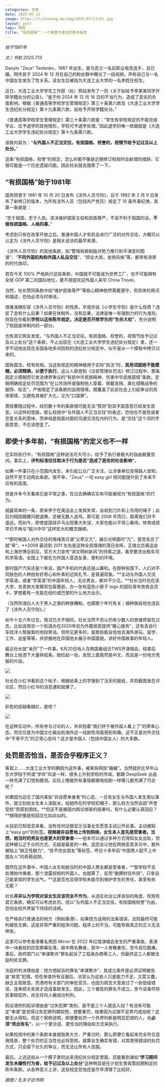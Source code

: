 ```yaml
---
categories: 文章
date: 2025-07-13
image: https://lishuhang.me/img/2025/07/13/01.jpg
layout: post
tags: 随笔
title: “有损国格”：一个被意外激活的陈年条款
---
```


*始于1981年*  

*文 / 书航 2025.7.13*  

Danylo "Zeus" Teslenko，1987 年出生，是乌克兰一名前职业电竞选手，且已婚。网传其于 2024 年 12 月在自己的粉丝群中曝光了一段视频，声称自己与一名中国女生发生了性关系。该女生后被指为大连工业大学的一名李姓在校生。  

近日，大连工业大学学生工作部（处）网站发布了一则《关于拟给予李某某同学开除学籍处分的公告》，“鉴于你 2024 年 12 月 16 日的不当行为，造成了恶劣的负面影响。根据《普通高等学校学生管理规定》第三十条第六款及《大连工业大学学生违纪处分规定》第十九条第六款，拟给予开除学籍处分。”  

《普通高等学校学生管理规定》第三十条第六款是：“学生有学校规定的不能完成学业、应予退学的其他情形，学校可予退学处理。”因此退学的唯一依据就是《大连工业大学学生违纪处分规定》第十九条第六款。  

该款内容为：“**与外国人不正当交往，有损国格、校誉的，视情节给予记过及以上处分。**”  

这条“有损国格、校誉”的规定，怎么听都不像是近期修订校规时会新增的措辞，它很可能是一个历史遗留问题。因此社长就去搜索了一下。  

## “有损国格”始于1981年

国务院曾于 1981 年 10 月 20 日发布《涉外人员守则》，后于 1992 年 2 月 9 日发布了新修订的版本，为所有涉外人员（包括共产党员）规定了 10 条外事纪律。其第一条就是：  

“忠于祖国，忠于人民。坚决维护国家主权和民族尊严，不说不利于祖国的话，**不做有损国格、人格的事**。”  

考虑到只有在改革开放之后，普通中国人才有机会进行广泛的对外交往，大概可以认定为《涉外人员守则》是相关说法的最早来源。  

《涉外人员守则》的其他条款，如“警惕和抵制敌对势力推行和平演变的图谋”、“**不同外国机构和外国人私自交往**”、“顾全大局，发扬风格”等，都带有浓厚的时代烙印。  

若在今天 100% 严格执行这些条款，中国就不可能成为世界工厂，也不可能拥有全球 GDP 第二的国际地位，更不用提欢迎外国人来华 China Travel。  

当然，社长赞同条款中如“维护民族尊严”等核心精神依然需要遵守，但具体的用词和描述，恐怕必须与时俱进。  

很难准确形容《涉外人员守则》的性质，毕竟你说《小学生守则》是什么性质？违反了会有什么后果？如果在体制外，没有后果，法律是唯一有强制力的行为准则。但现在你看到**学校以这些陈年规定，决定是否开除学生的“生杀大权”**，充分说明了校园是体制内的一部分。  

也有其它网友发现，“与外国人不正当交往，有损国格、校誉的，视情节给予记过及以上处分”这个条款，不止出现在《大连工业大学学生违纪处分规定》里，还一字不动地出现在全国各地多间院校的违纪处分规定中，似乎是从一个模板中拷贝过来的。  

国有国法，校有校规。当这些规定的精神被用于实际“执法”时，**其用词就绝不能模糊，必须精确，以便于执行**。这让人联想到《治安管理处罚法》修订过程中，那条因定义模糊而引发法律界争议的“有损中华民族精神、伤害中华民族感情”条款。定稿明确规定处罚范围为“在公共场所或强制他人穿着、佩戴宣扬、美化侵略战争的服饰、标志”，严格限定了该条款的适用情境，既覆盖了此前社会上引起争议的具体案情，又避免其被扩大化，沦为“口袋罪”。  

萧规曹随过程中，经历数十年的条款很可能无法“预测”到其字面意思已经发生改变。以这样的思路，那么校规中“与外国人不正当交往”的表述，恐怕也不是性或者恋爱关系的意味，而单纯是指面对面的沟通交流在内的行为，是“交往”这个词的字面意思，不应该想歪了。  

## 即使十多年前，“有损国格”的定义也不一样

在实际执行中，“有损国格”这种说法可大可小，给予了执行者极大的自由裁量空间。事实上，**评判标准往往取决于行为是否“造成了恶劣的社会影响”**。  

如果一件事只在小范围内发生，未引起公众广泛关注，让涉事单位变得路人皆知，自然不至于动用此条款。很不幸，"Zeus" 一句 easy girl 把问题提升到了本来不应有的高度。  

但是许多今天看来已是平常之事，在过去确确实实有可能被视为“有损国格”的行为。  

就最简单的一条，原来李宁在奥运会上发挥失常，会收到刀片和上吊用的绳子；此后刘翔因跟腱问题退赛，还被无数人追骂。那可是 2008 年而已，距离我们并不遥远。而如今，即使是国球乒乓出现重大失误，大家也能以平常心看待。体育成绩早已不再与“振兴中华”这样宏大的概念捆绑。  

**那时候国人对外交往的情绪真可谓“又卑又亢”，展示光明面时“亢”，感觉丢丑了就“卑”。**2008 最迟到 2011 左右是这种全民情绪的落日余晖，正值北京奥运会和上海世博会前后，官方大力宣传“讲文明树新风”的待客之道，甚至要求出租车司机学英语。全国上下都在为外国人营造友善、便利的环境。  

那时国产汽车还是个笑话，国产手机的代表还是山寨机。在那种氛围下，人们对不同肤色的人种抱有好奇心和朴素的迎宾礼节，是普遍现象。**主动与外国人交流学英语，或者“学英语”的中国年轻人，无论男女，都并不少见。**社长当时也在读大学，去青旅大堂跟背包客邂逅，办一张有蓝色小房子 logo 的国际青年旅舍会员卡，梦想着有一天能在纽约或巴黎的什么地方出示。  

（当然所谓白人大于黑人之类的种族糟粕，也跟那个年代有关；搞种族歧视也违反了《涉外人员守则》。）  

如今十五六年过去，情况已大不相同。社长当然不否认仍有少数人的思维停留在过去，比如说南京一个街道办在2020年初为外籍居民提供“暖心服务”，还有丢自行车找洋人帮报案的地狱笑话。但所见更多的，是那些能自信地去海外游玩、留学、工作、追星等等，并骄傲地在异国他乡展示中国面貌，讲好中国故事的年轻人。  

最近社长就“亲历”了一件事。6月20日有人在韩国看组合TWS开演唱会，结束后舞台上抛洒下大量碎纸条。她捡起一张，发现上面竟然是中文，而且是一份地方党报的片段。  

![](https://lishuhang.me/img/2025/07/13/02.png)

社长在小红书看到这个帖子，根据纸条上的字搜到了当天的报纸，并将截图发在评论区，然后小红书的消息通知就爆了。  

![](https://lishuhang.me/img/2025/07/13/03.png)

彩色的纸越看越红，是吧？  

![](https://lishuhang.me/img/2025/07/13/04.png)

在这种互动中，所有参与讨论的人，并非抱着“我们终于被外国人看上了”的荣幸心态，而仅仅是为中国文化输出到海外这一戏剧性场面感到有趣。这不正是对外交往中“不卑不亢”的正常心态吗？这才是中国人（包括中国女人）的大多数。  

## 处罚是否恰当，是否合乎程序正义？

客观上……大连工业大学的确因为这件事，被某些网民“蛐蛐”。当然就好比早年山东大学陷于所谓“学伴”风波一样，很多上升到学校的传闻，都跟 DeepSeek 出品一样充满了幻觉和臆测。实际上哪能所有事情都跟电视剧一样哪儿都充满了巧合呢？  

如果因为迎合了国内某些“非自愿单身者”的心态，一旦有女生与外国人发生类似事件，就立刻给女生本人泼脏水，给她所在的学校扣帽子，那么校方当然会因“声誉受损”而感到困扰。**但这不是被国内舆论绑架的结果吗，有什么必要认真回应？**搞得好像是校园文化如此似的。  

从目前已知信息来看，没有任何证据显示当事女生愿意主动公开此事，主动被贴上“easy girl”的标签。**视频被非自愿地上传到网络，女生本人首先是受害者。当然，她当时的男友也是更大的受害者**——他本可以通过多种方式得知女友出轨，但这种被公之于众的方式，无疑是最差的一种。这还会让他在网络恶意言论中，额外被贴上“缺乏性魅力”、“拴不住女朋友”等标签，呼应十多年前“中国男人配不上中国女人”的奇葩说辞。  

既然在这件事中，中国人女生和她当时的中国人男友都是受害者，**那学校不去处理始作俑者，那个泄露视频的外国人，也就算了，反而“胳膊肘往外拐”，只拿自己能拿捏的学生出气。**这是否也显得学校未能尽到保护学生的责任，甚至有些无能？  

社长**并非认为学校对该女生应该完全不作为**。从违反社会公序良俗的角度，校规有其它条款，确实可以考虑处罚。但以“与外国人不正当交往，有损国格校誉”为由，恐怕会给外界留下持续的话柄。  

在严格执行普通法的地方（例如香港），如果控方适用的法条错误，法院最终可能判被告无罪。这是非常严重的程序问题。程序上的不当，可能导致真正的正义无法伸张。  

这里可以参考香港著名男团 Mirror 在 2022 年红馆演唱会发生的严重事故。表演中一块悬挂的巨型屏幕坠落，砸中两名舞者，其中一人脊椎重伤，至今高位截瘫。事后，政府部门以“串谋欺诈”罪名起诉了工程承办商等三人，但最终这三人都被法庭判处无罪。  

法庭的判决理由是：控方想起诉的罪名“串谋欺诈”，其成立条件是必须证明被告是“故意”犯错。但在审查所有证据后，法官认为这些人只是能力不足，又菜又蠢，缺乏主观故意。而港府有关部门的审批官员，也因为疏忽大意放过了一些低级错误，连串把关失效才造成事故发生。因此，三个被告的罪名不成立。至今该事件除民事赔偿外，尚无任何人被成功判刑。  

假设港府的起诉理由是“过失犯罪”类别，是不是三个人就会入狱？有没有可能定“串谋”是觉得过失犯罪刑期较短，想要重罚，结果因为证据不足弄巧成拙呢？这都无从得知。但这个案例说明，即便要处罚一个外界判断是明显犯错的人，也**必须“师出有名”**，以一个更合适、更恰当的理由和方式来执行。  

如果校规中的某个条款本身就贻笑大方、严重过时，那么即便它看起来完全符合适用情景，整个处罚的正当性也必将受损。就算女生确实有错，对其使用错误的处罚方式，只会留下长久的争议，而无法让所有人信服。  

最后，上述这些从一个模子里刻出来违纪处分规定里面，还能看到诸如“**学习期间发生未婚性行为者，给予记过及以上处分**”这种明显是在计划生育政策初期制定的陈年条款。从各种意义上讲，这些规定恐怕还是尽早清理了比较好。  

*题图 / 孔夫子旧书网*
